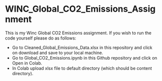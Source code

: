 # WINC_Global_CO2_Emissions_Assignment

This is my Winc Global CO2 Emissions assignment. 
If you wish to run the code yourself please do as follows:

- Go to Cleaned_Global_Emissions_Data.xlsx in this repository and click on download and save to your local machine.
- Go to Global_CO2_Emissions.ipynb in this Github repository and click on Open in Colab.
- In Colab upload xlsx file to default directory (which should be content directory).
